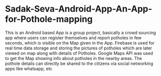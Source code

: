 # Sadak-Seva-Android-App-An-App-for-Pothole-mapping
This is an Android based App is a group project, basically a crowd sourcing app where users can register themselves and report potholes in few seconds, which is visible on the Map given in the App. Firebase is used for real time data storage and storing the pictures of potholes which are later viewed on map along with details of Potholes. Google Maps API was used to get the Map showing info about potholes in the nearby areas. The pothole details can directly be shared to the citizens via social networking apps like whatsapp, etc
